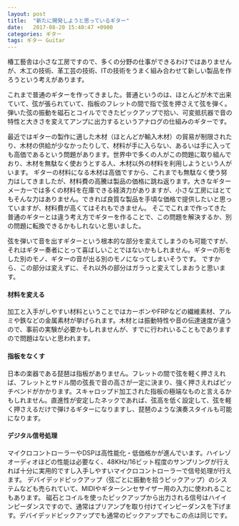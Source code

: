```yaml
---
layout: post
title:  "新たに開発しようと思っているギター"
date:   2017-08-20 15:40:47 +0900
categories: ギター
tags: ギター Guitar
---
```

椿工藝舎は小さな工房ですので、多くの分野の仕事ができるわけではありませんが、木工の技術、革工芸の技術、ITの技術をうまく組み合わせて新しい製品を作ろうという考えがあります。

これまで普通のギターを作ってきました。普通というのは、ほとんどが木で出来ていて、弦が張られていて、指板のフレットの間で指で弦を押さえて弦を弾く。弾いた弦の振動を磁石とコイルでできたピックアップで拾い、可変抵抗器で音の特性と大きさを変えてアンプに出力するというアナログの仕組みのギターです。

最近ではギターの製作に適した木材（ほとんどが輸入木材）の貿易が制限されたり、木材の供給が少なかったりして、材料が手に入らない、あるいは手に入っても高価であるという問題があります。世界中で多くの人がこの問題に取り組んでおり、木材を無駄なく使おうとする人、木材以外の材料を利用しようという人がいます。
ギターの材料になる木材は高価ですから、これまでも無駄なく使う努力はしてきましたが、材料費の高騰は製品の価格に跳ね返ります。大きなギターメーカーでは多くの材料を在庫できる経済力がありますが、小さな工房にはとてもそんな力はありません。できれば良質な製品を手頃な価格で提供したいと思っていますが、材料費が高くてはそれもできません。
そこでこれまで作ってきた普通のギターとは違う考え方でギターを作ることで、この問題を解決するか、別の問題に転換できるかもしれないと思いました。

弦を弾いて音を出すギターという根本的な部分を変えてしまうのも可能ですが、それはギター奏者にとって喜ばしいことではないかもしれません。ギターの形をした別のモノ、ギターの音が出る別のモノになってしまいそうです。
ですから、この部分は変えずに、それ以外の部分はガラっと変えてしまおうと思います。

#### 材料を変える
加工と入手がしやすい材料ということではカーボンやFRPなどの繊維素材、アルミや鉄などの金属素材が挙げられます。木材とは振動特性や音の伝達速度が違うので、事前の実験が必要かもしれませんが、すでに行われいることもでありますので問題はないと思われます。

#### 指板をなくす
日本の楽器である琵琶は指板がありません。フレットの間で弦を軽く押さえれば、フレットとサドル間の弦長で音の高さが一定に決まり、強く押さえればピッチベンドがかかります。スキャロップド加工された指板の極端なものと言えるかもしれません。直進性が安定したネックであれば、弦高を低く設定して、弦を軽く押さえるだけで弾けるギターになりますし、琵琶のような演奏スタイルも可能になります。

#### デジタル信号処理
マイクロコントローラーやDSPは高性能化・低価格かが進んでいます。ハイレゾオーディオほどの性能は必要なく、48KHz/16ビット程度のサンプリングが行えれば十分に実用的ですし入手しやすいマイクロコントローラーで信号処理が行えます。
デバイデッドピックアップ（弦ごとに振動を拾うピックアップ）のシステムなども売られていて、MIDIやギターシンセサイザー用の入力に使われることもあります。
磁石とコイルを使ったピックアップから出力される信号はハイインピーダンスですので、通常はプリアンプを取り付けてインピーダンスを下げます。デバイデッドピックアップでも通常のピックアップでもこの点は同じです。